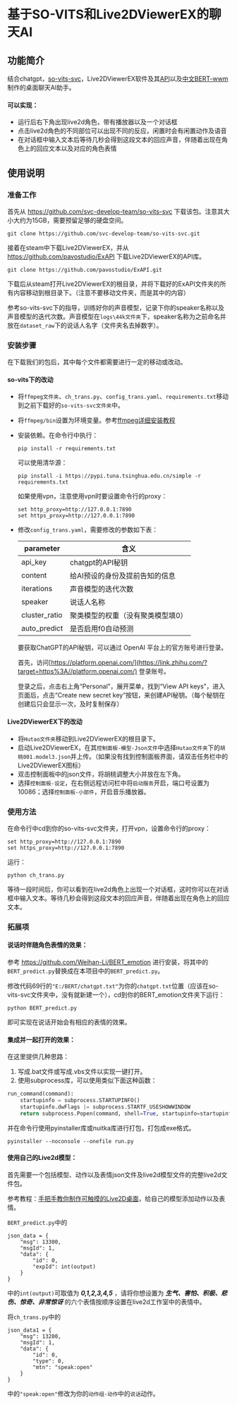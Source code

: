 # 基于SO-VITS和Live2DViewerEX的聊天AI

## 功能简介

结合chatgpt，[so-vits-svc](https://github.com/svc-develop-team/so-vits-svc/tree/4.1-Stable)，Live2DViewerEX软件及其[API](https://github.com/pavostudio/ExAPI)以及[中文BERT-wwm](https://github.com/ymcui/Chinese-BERT-wwm)制作的桌面聊天AI助手。

#### 可以实现：

- 运行后右下角出现live2d角色，带有播放器以及一个对话框
- 点击live2d角色的不同部位可以出现不同的反应，闲置时会有闲置动作及语音
- 在对话框中输入文本后等待几秒会得到这段文本的回应声音，伴随着出现在角色上的回应文本以及对应的角色表情

## 使用说明

### 准备工作

首先从 https://github.com/svc-develop-team/so-vits-svc 下载该包。注意其大小大约为15GB，需要预留足够的硬盘空间。

```
git clone https://github.com/svc-develop-team/so-vits-svc.git
```

接着在steam中下载Live2DViewerEX，并从 https://github.com/pavostudio/ExAPI 下载Live2DViewerEX的API库。

```
git clone https://github.com/pavostudio/ExAPI.git
```

下载后从steam打开Live2DViewerEX的根目录，并将下载好的ExAPI文件夹的所有内容移动到根目录下。（注意不要移动文件夹，而是其中的内容）

参考so-vits-svc下的指导，训练好你的声音模型，记录下你的speaker名称以及声音模型的迭代次数。声音模型在`logs\44k文件夹`下，speaker名称为之前命名并放在`dataset_raw`下的说话人名字（文件夹名去掉数字）。

### 安装步骤

在下载我们的包后，其中每个文件都需要进行一定的移动或改动。

#### so-vits下的改动

- 将`ffmpeg文件夹`、`ch_trans.py`、`config_trans.yaml`、`requirements.txt`移动到之前下载好的`so-vits-svc文件夹`中。

- 将`ffmpeg/bin`设置为环境变量。参考[ffmpeg详细安装教程](https://zhuanlan.zhihu.com/p/324472015)

- 安装依赖。在命令行中执行：

  ```
  pip install -r requirements.txt
  ```

  可以使用清华源：

  ```
  pip install -i https://pypi.tuna.tsinghua.edu.cn/simple -r requirements.txt
  ```

  如果使用vpn，注意使用vpn时要设置命令行的proxy：

  ```
  set http_proxy=http://127.0.0.1:7890 
  set https_proxy=http://127.0.0.1:7890
  ```

- 修改`config_trans.yaml`，需要修改的参数如下表：

  | parameter     | 含义                              |
  | ------------- | --------------------------------- |
  | api_key       | chatgpt的API秘钥                  |
  | content       | 给AI预设的身份及提前告知的信息    |
  | iterations    | 声音模型的迭代次数                |
  | speaker       | 说话人名称                        |
  | cluster_ratio | 聚类模型的权重（没有聚类模型填0） |
  | auto_predict  | 是否启用f0自动预测                |
  
  要获取ChatGPT的API秘钥，可以通过 OpenAI 平台上的官方账号进行登录。
  
  首先，访问[https://platform.openai.com/](https://link.zhihu.com/?target=https%3A//platform.openai.com/) 登录账号。
  
  登录之后，点击右上角“Personal”，展开菜单，找到“View API keys”，进入页面后，点击“Create new secret key”按钮，来创建API秘钥。（每个秘钥在创建后只会显示一次，及时复制保存）

#### Live2DViewerEX下的改动

- 将`Hutao文件夹`移动到Live2DViewerEX的根目录下。
- 启动Live2DViewerEX，在其`控制面板-模型-Json文件`中选择`Hutao文件夹`下的`胡桃001.model3.json`并上传。（如果没有找到控制面板界面，请双击任务栏中的Live2DViewerEX图标）
- 双击控制面板中的json文件，将胡桃调整大小并放在左下角。
- 选择`控制面板-设定`，在右侧远程访问栏中将`启动服务`开启，端口号设置为10086；选择`控制面板-小部件`，开启音乐播放器。

### 使用方法

在命令行中cd到你的so-vits-svc文件夹，打开vpn，设置命令行的proxy：

```
set http_proxy=http://127.0.0.1:7890 
set https_proxy=http://127.0.0.1:7890
```

运行：

```
python ch_trans.py
```

等待一段时间后，你可以看到在live2d角色上出现一个对话框，这时你可以在对话框中输入文本。等待几秒会得到这段文本的回应声音，伴随着出现在角色上的回应文本。

### 拓展项

#### 说话时伴随角色表情的效果：

参考 https://github.com/Weihan-Li/BERT_emotion 进行安装，将其中的`BERT_predict.py`替换成在本项目中的`BERT_predict.py`。

修改代码69行的`"E:/BERT/chatgpt.txt"`为你的`chatgpt.txt`位置（应该在so-vits-svc文件夹中，没有就新建一个），cd到你的BERT_emotion文件夹下运行：

```
python BERT_predict.py
```

即可实现在说话开始会有相应的表情的效果。

#### 集成并一起打开的效果：

在这里提供几种思路：

1. 写成.bat文件或写成.vbs文件以实现一键打开。
2. 使用subprocess库，可以使用类似下面这种函数：

```python
run_command(command):
    startupinfo = subprocess.STARTUPINFO()
    startupinfo.dwFlags |= subprocess.STARTF_USESHOWWINDOW
    return subprocess.Popen(command, shell=True, startupinfo=startupinfo)
```

并在命令行使用pyinstaller库或nuitka库进行打包，打包成exe格式。

```
pyinstaller --noconsole --onefile run.py
```

#### 使用自己的Live2d模型：

首先需要一个包括模型、动作以及表情json文件及live2d模型文件的完整live2d文件包。

参考教程：[手把手教你制作可触摸的Live2D桌面](https://www.bilibili.com/video/BV1s54y157cQ/?spm_id_from=333.337.search-card.all.click&vd_source=1fd2dd25e8d4b6aee066bbd0f2eb9e64)，给自己的模型添加动作以及表情。

`BERT_predict.py`中的

```
json_data = {
    "msg": 13300,
    "msgId": 1,
    "data": {
        "id": 0,
        "expId": int(output)
    }
}
```

中的`int(output)`可取值为 ***0,1,2,3,4,5*** ，请将你想设置为 ***生气、害怕、积极、悲伤、惊奇、非常惊讶*** 的六个表情按顺序设置在live2d工作室中的表情中。

将`ch_trans.py`中的

```
json_data1 = {
    "msg": 13200,
    "msgId": 1,
    "data": {
        "id": 0,
        "type": 0,
        "mtn": "speak:open"
    }
}
```

中的`"speak:open"`修改为你的`动作组-动作`中的`说话`动作。
